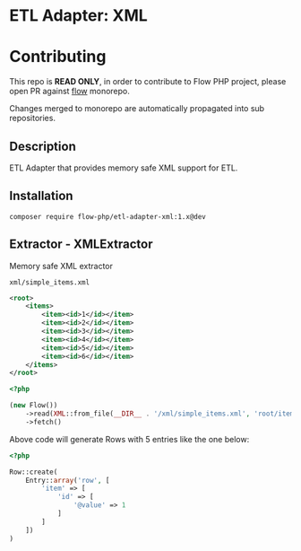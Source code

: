 # ETL Adapter: XML

# Contributing

This repo is **READ ONLY**, in order to contribute to Flow PHP project, please
open PR against [flow](https://github.com/flow-php/flow) monorepo.

Changes merged to monorepo are automatically propagated into sub repositories.

## Description

ETL Adapter that provides memory safe XML support for ETL.

## Installation

```
composer require flow-php/etl-adapter-xml:1.x@dev
```

## Extractor - XMLExtractor

Memory safe XML extractor 

`xml/simple_items.xml`

```xml
<root>
    <items>
        <item><id>1</id></item>
        <item><id>2</id></item>
        <item><id>3</id></item>
        <item><id>4</id></item>
        <item><id>5</id></item>
        <item><id>6</id></item>
    </items>
</root>
```

```php 
<?php

(new Flow())
    ->read(XML::from_file(__DIR__ . '/xml/simple_items.xml', 'root/items/item'))
    ->fetch()
```

Above code will generate Rows with 5 entries like the one below:

```php
<?php

Row::create(
    Entry::array('row', [
        'item' => [
            'id' => [
                '@value' => 1
            ]
        ]
    ])
)
```